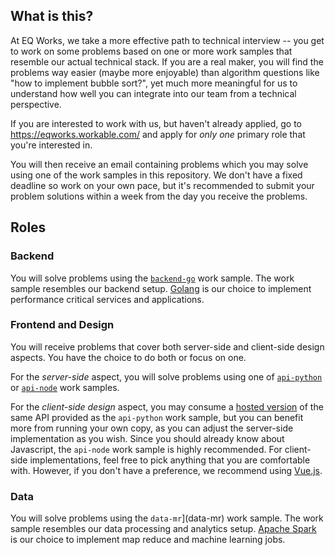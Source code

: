 ## What is this?

At EQ Works, we take a more effective path to technical interview -- you get to work on some problems based on one or more work samples that resemble our actual technical stack. If you are a real maker, you will find the problems way easier (maybe more enjoyable) than algorithm questions like "how to implement bubble sort?", yet much more meaningful for us to understand how well you can integrate into our team from a technical perspective.

If you are interested to work with us, but haven't already applied, go to https://eqworks.workable.com/ and apply for *only one* primary role that you're interested in.

You will then receive an email containing problems which you may solve using one of the work samples in this repository. We don't have a fixed deadline so work on your own pace, but it's recommended to submit your problem solutions within a week from the day you receive the problems.

## Roles

### Backend

You will solve problems using the [`backend-go`](backend-go/src/counter) work sample. The work sample resembles our backend setup. [Golang](https://golang.org/) is our choice to implement performance critical services and applications.

### Frontend and Design

You will receive problems that cover both server-side and client-side design aspects. You have the choice to do both or focus on one.

For the *server-side* aspect, you will solve problems using one of [`api-python`](api-python) or [`api-node`](api-node) work samples.

For the *client-side design* aspect, you may consume a [hosted version](https://eq-work-samples-api.herokuapp.com) of the same API provided as the `api-python` work sample, but you can benefit more from running your own copy, as you can adjust the server-side implementation as you wish. Since you should already know about Javascript, the `api-node` work sample is highly recommended. For client-side implementations, feel free to pick anything that you are comfortable with. However, if you don't have a preference, we recommend using [Vue.js](https://vuejs.org/).

### Data

You will solve problems using the `data-mr`](data-mr) work sample. The work sample resembles our data processing and analytics setup. [Apache Spark](http://spark.apache.org/) is our choice to implement map reduce and machine learning jobs.
